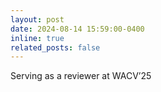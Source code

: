 ```yaml
---
layout: post
date: 2024-08-14 15:59:00-0400
inline: true
related_posts: false
---
```


Serving as a reviewer at WACV’25
